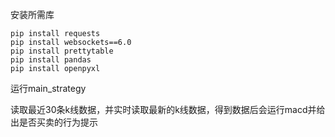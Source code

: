 安装所需库

```
pip install requests
pip install websockets==6.0
pip install prettytable
pip install pandas
pip install openpyxl
```

运行main_strategy

读取最近30条k线数据，并实时读取最新的k线数据，得到数据后会运行macd并给出是否买卖的行为提示

